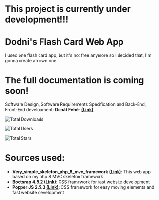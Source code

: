 # This project is currently under development!!!

# Dodni's Flash Card Web App
 I used one flash card app, but it's not free anymore so I decided that, I'm gonna create an own one.

# The full documentation is coming soon!

 Software Design, Software Requirements Specification and Back-End, Front-End development: **Donát Fehér** **[(Link)](https://github.com/dodni)**
 
![Total Downloads](https://img.shields.io/github/downloads/Dodni/dodni-flash-card-web-app/total)

![Total Users](https://img.shields.io/github/forks/Dodni/dodni-flash-card-web-app?style=social)

![Total Stars](https://img.shields.io/github/stars/Dodni/dodni-flash-card-web-app?style=social)

# Sources used:
- **Very_simple_skeleton_php_8_mvc_framework [(Link)](https://github.com/Dodni/very_simple_skeleton_php_8_mvc_framework/tree/main)**: This web app based on my php 8 MVC skeleton framework
- **Bootsrap 4.5.2 [(Link)](https://getbootstrap.com/docs/4.5/getting-started/introduction/)**: CSS framework for fast website development
- **Popper JS 2.5.3 [(Link)](http://popper.js.org)**: CSS framework for easy moving elements and fast website development

